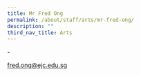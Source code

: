 ```yaml
---
title: Mr Fred Ong
permalink: /about/staff/arts/mr-fred-ong/
description: ""
third_nav_title: Arts
---
```






\-

[fred.ong@ejc.edu.sg](mailto:fred.ong@ejc.edu.sg)